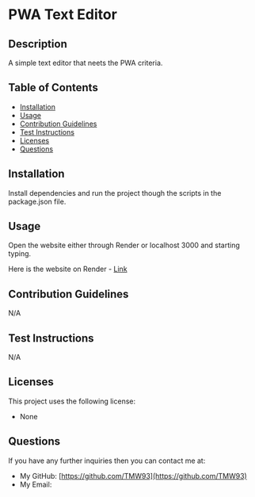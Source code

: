 # PWA Text Editor

## Description
A simple text editor that neets the PWA criteria. 

## Table of Contents
- [Installation](#installation)
- [Usage](#usage)
- [Contribution Guidelines](#contribution-guidelines)
- [Test Instructions](#test-instructions)
- [Licenses](#licenses)
- [Questions](#questions)

## Installation
Install dependencies and run the project though the scripts in the package.json file.

## Usage
Open the website either through Render or localhost 3000 and starting typing.

Here is the website on Render - [Link]()

## Contribution Guidelines
N/A

## Test Instructions
N/A

## Licenses
This project uses the following license:
- None

## Questions
If you have any further inquiries then you can contact me at:
- My GitHub: [https://github.com/TMW93](https://github.com/TMW93)
- My Email: 
    